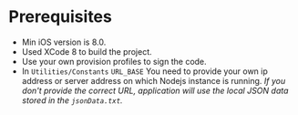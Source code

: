 # Prerequisites
* Min iOS version is 8.0.
* Used XCode 8 to build the project.
* Use your own provision profiles to sign the code.
* In `Utilities/Constants` `URL_BASE` You need to provide your own ip address or server address on which Nodejs instance is running. *If you don't provide the correct URL, application will use the local JSON data stored in the `jsonData.txt`.*

